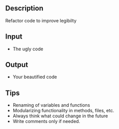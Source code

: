 ## Description
Refactor code to improve legibilty


## Input
- The ugly code

## Output
- Your beautified code

## Tips
- Renaming of variables and functions
- Modularizing functionality in methods, files, etc.
- Always think what could change in the future
- Write comments only if needed.


